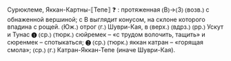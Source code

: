 ---
---

Сурюклеме, Яккан-Картны-⟦Тепе⟧ ❓
: протяженная ⦅В⦆→⦅З⦆ ⦅возв.⦆ с обнаженной вершиной; с В выглядит конусом, на склоне которого впадина с рощей. ⦅Юж.⦆ отрог ⦅г.⦆ Шуври-Кая, в ⦅верх.⦆ ⦅вдрз.⦆ ⦅рр.⦆ Ускут и Тунас ❶ ⦅ср.⦆ ⦅тюрк.⦆ сюйремек – «с трудом волочить, тащить» и сюренмек – спотыкаться; ❷ ⦅ср.⦆ ⦅тюрк.⦆ яккан катран – «горящая смола»; ⦅ср.⦆ ⦅г.⦆ Катран-Яккан-Тепе (иначе Шуври-Кая).
